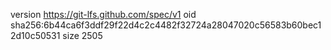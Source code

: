 version https://git-lfs.github.com/spec/v1
oid sha256:6b44ca6f3ddf29f22d4c2c4482f32724a28047020c56583b60bec12d10c50531
size 2505
